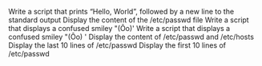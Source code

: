 Write a script that prints “Hello, World”, followed by a new line to the standard output
Display the content of the /etc/passwd file
Write a script that displays a confused smiley "(Ôo)'
Write a script that displays a confused smiley "(Ôo) '
Display the content of /etc/passwd and /etc/hosts
Display the last 10 lines of /etc/passwd
Display the first 10 lines of /etc/passwd
